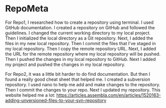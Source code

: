 # RepoMeta

For Repo1, I researched how to create a repository using terminal. I used GitHub documentation. I created a repository on GitHub and followed the guidelines. I changed the current working directory to my local project. Then I initialized the local directory as a Git repository. Next, I added the files in my new local repository. Then I commit the files that I've staged in my local repository. Then I copy the remote repository URL. Next, I added the URL for the remote repository where my local repository will be pushed. Then I pushed the changes in my local repository to GitHub. Next I added my project and pushed the changes in my local repository. 


For Repo2, it was a little bit harder to do find documentation. But then I found a really good cheat sheet that helped me. I created a subversion repository. I used nano to help me add and make changes to the repository. Then I commit the changes to your repo. Next I updated my repository. This website helped me a lot: https://articles.assembla.com/en/articles/1520163-adding-unversioned-files-to-your-svn-repository
